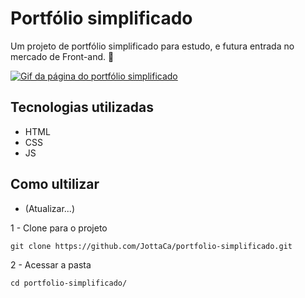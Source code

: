 # Portfólio simplificado
Um projeto de portfólio simplificado para estudo, e futura entrada no mercado de Front-and. 🚀

[<img src="./portfolio-simplificado.gif" alt="Gif da página do portfólio simplificado">](https://jottaca.github.io/portfolio-simplificado/)

## Tecnologias utilizadas
- HTML
- CSS
- JS

## Como ultilizar
- (Atualizar...)

1 - Clone para o projeto
```
git clone https://github.com/JottaCa/portfolio-simplificado.git
```
2 - Acessar a pasta
```
cd portfolio-simplificado/
```

